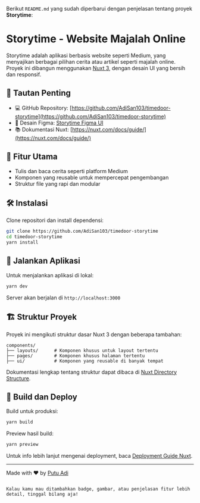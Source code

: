 Berikut `README.md` yang sudah diperbarui dengan penjelasan tentang proyek **Storytime**:

# Storytime - Website Majalah Online

Storytime adalah aplikasi berbasis website seperti Medium, yang menyajikan berbagai pilihan cerita atau artikel seperti majalah online. Proyek ini dibangun menggunakan [Nuxt 3](https://nuxt.com), dengan desain UI yang bersih dan responsif.

## 🔗 Tautan Penting

- 💻 GitHub Repository: [https://github.com/AdiSan103/timedoor-storytime](https://github.com/AdiSan103/timedoor-storytime)
- 🎨 Desain Figma: [Storytime Figma UI](https://www.figma.com/design/VUhSZSH0z7Ls8RwpgRdxG3/Redesign-Website-Training-Nuxt?node-id=213-290&p=f&t=Xv0Iv8WD7BNeE7oI-0)
- 📚 Dokumentasi Nuxt: [https://nuxt.com/docs/guide/](https://nuxt.com/docs/guide/)

## 🚀 Fitur Utama

- Tulis dan baca cerita seperti platform Medium
- Komponen yang reusable untuk mempercepat pengembangan
- Struktur file yang rapi dan modular

## 🛠️ Instalasi

Clone repositori dan install dependensi:

```bash
git clone https://github.com/AdiSan103/timedoor-storytime
cd timedoor-storytime
yarn install
```

## 🧪 Jalankan Aplikasi

Untuk menjalankan aplikasi di lokal:

```bash
yarn dev
```

Server akan berjalan di `http://localhost:3000`

## 🏗️ Struktur Proyek

Proyek ini mengikuti struktur dasar Nuxt 3 dengan beberapa tambahan:

```
components/
├── layouts/      # Komponen khusus untuk layout tertentu
├── pages/        # Komponen khusus halaman tertentu
├── ui/           # Komponen yang reusable di banyak tempat
```

Dokumentasi lengkap tentang struktur dapat dibaca di [Nuxt Directory Structure](https://nuxt.com/docs/guide/directory-structure/nuxt-config).

## 🏁 Build dan Deploy

Build untuk produksi:

```bash
yarn build
```

Preview hasil build:

```bash
yarn preview
```

Untuk info lebih lanjut mengenai deployment, baca [Deployment Guide Nuxt](https://nuxt.com/docs/getting-started/deployment).

---

Made with ❤️ by [Putu Adi](https://github.com/AdiSan103)
```

Kalau kamu mau ditambahkan badge, gambar, atau penjelasan fitur lebih detail, tinggal bilang aja!